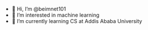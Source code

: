 - 👋 Hi, I’m @beimnet101
- 👀 I’m interested in machine learning 
- 🌱 I’m currently learning CS at Addis Ababa University
  

<!---
beimnet101/beimnet101 is a ✨ special ✨ repository because its `README.md` (this file) appears on your GitHub profile.
You can click the Preview link to take a look at your changes.
--->
